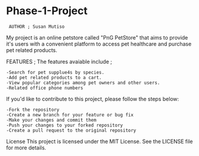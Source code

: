 # Phase-1-Project

     AUTHOR ; Susan Mutiso

My project is an online petstore called "PnG PetStore" that aims to provide it's users with a convenient platform to access pet healthcare and purchase pet related products.

FEATURES ;
The features avaiable include ;

    -Search for pet supplue4s by species.
    -Add pet related products to a cart.
    -View popular categories among pet owners and other users.
    -Related office phone numbers


If you'd like to contribute to this project, please follow the steps below:
    
    -Fork the repository
    -Create a new branch for your feature or bug fix
    -Make your changes and commit them
    -Push your changes to your forked repository
    -Create a pull request to the original repository
    
    
License
This project is licensed under the MIT License. See the LICENSE file for more details.
